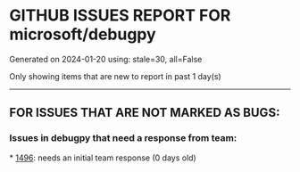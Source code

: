 
# GITHUB ISSUES REPORT FOR microsoft/debugpy


Generated on 2024-01-20 using: stale=30, all=False


Only showing items that are new to report in past 1 day(s)


---

## FOR ISSUES THAT ARE NOT MARKED AS BUGS:


### Issues in debugpy that need a response from team:


\* [1496](https://github.com/microsoft/debugpy/issues/1496 "Python 3.12 runs much slower than Python 3.11"): needs an initial team response (0 days old)
